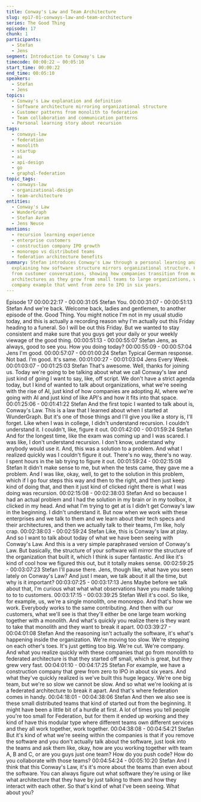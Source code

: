 ```yaml
---
title: Conway's Law and Team Architecture
slug: ep17-01-conways-law-and-team-architecture
series: The Good Thing
episode: 17
chunk: 1
participants:
  - Stefan
  - Jens
segment: Introduction to Conway's Law
timecode: 00:00:22 – 00:05:10
start_time: 00:00:22
end_time: 00:05:10
speakers:
  - Stefan
  - Jens
topics:
  - Conway's Law explanation and definition
  - Software architecture mirroring organizational structure
  - Customer patterns from monolith to federation
  - Team collaboration and communication patterns
  - Personal learning story about recursion
tags:
  - conways-law
  - federation
  - monolith
  - startup
  - ai
  - api-design
  - go
  - graphql-federation
topic_tags:
  - conways-law
  - organizational-design
  - team-architecture
entities:
  - Conway's Law
  - WunderGraph
  - Stefan Avram
  - Jens Neuse
mentions:
  - recursion learning experience
  - enterprise customers
  - construction company IPO growth
  - monorepo vs distributed teams
  - federation architecture benefits
summary: Stefan introduces Conway's Law through a personal learning analogy with recursion,
  explaining how software structure mirrors organizational structure. He shares observations
  from customer conversations, showing how companies transition from monolith to federated
  architectures as they grow from small teams to large organizations, with a construction
  company example that went from zero to IPO in six years.
---
```

Episode 17
00:00:22:17 - 00:00:31:05
Stefan
You.
00:00:31:07 - 00:00:51:13
Stefan
And we're back. Welcome back, ladies and gentlemen, to another episode of the. Good Thing.
You might notice I'm not in my usual studio today, and this is actually a recording reason why I'm
actually out this Friday heading to a funeral. So I will be out this Friday. But we wanted to stay
consistent and make sure that you guys get your daily or your weekly viewage of the good thing.
00:00:51:13 - 00:00:55:07
Stefan
Jens, as always, good to see you. How you doing today?
00:00:55:09 - 00:00:57:04
Jens
I'm good.
00:00:57:07 - 00:01:00:24
Stefan
Typical German response. Not bad. I'm good. It's same.
00:01:00:27 - 00:01:03:04
Jens
Every Week.
00:01:03:07 - 00:01:25:03
Stefan
That's awesome. Well, thanks for joining us. Today we're going to be talking about what we call
Conway's law and just kind of going I want to say, like, off script. We don't have a strict agenda
today, but I kind of wanted to talk about organizations, what we're seeing with the rise of AI, just
kind of how companies are adopting AI, where we're going with AI and just kind of like API's and
how it fits into that space.
00:01:25:06 - 00:01:41:22
Stefan
And the first topic I wanted to talk about is, Conway's Law. This is a law that I learned about
when I started at WunderGraph. But it's one of those things and I'll give you like a story is, I'll
forget. Like when I was in college, I didn't understand recursion. I couldn't understand it. I
couldn't, like, figure it out.
00:01:42:00 - 00:01:59:24
Stefan
And for the longest time, like the exam was coming up and I was scared. I was like, I don't
understand recursion. I don't know, understand why anybody would use it. And, this was a
solution to a problem. And what I realized quickly was I couldn't figure it out. There's no way,
there's no way. I spent hours in the lab trying to figure it out.
00:01:59:24 - 00:02:15:08
Stefan
It didn't make sense to me, but when the tests came, they gave me a problem. And I was like,
okay, well, to get to the solution in this problem, which if I go four steps this way and then to the
right, and then just keep kind of doing that, and then it just kind of clicked right there is what I
was doing was recursion.
00:02:15:08 - 00:02:38:03
Stefan
And so because I had an actual problem and I had the solution in my brain or in my toolbox, it
clicked in my head. And what I'm trying to get at is I didn't get Conway's law in the beginning. I
didn't understand it. But now when we work with these enterprises and we talk to them and we
learn about their tech specs and their architectures, and then we actually talk to their teams, I'm
like, holy crap.
00:02:38:03 - 00:02:59:24
Stefan
Like, this is Conway's law at play. And so I want to talk about today of what we have been
seeing with Conway's Law. And this is a very simple paraphrased version of Conway's Law. But
basically, the structure of your software will mirror the structure of the organization that built it,
which I think is super fantastic. And like it's kind of cool how we figured this out, but it totally
makes sense.
00:02:59:25 - 00:03:07:23
Stefan
I'll pause there. Jens, though like, what have you seen lately on Conway's Law? And just I
mean, we talk about it all the time, but why is it important?
00:03:07:25 - 00:03:17:13
Jens
Maybe before we talk about that, I'm curious what what what observations have you made
talking to to to customers.
00:03:17:15 - 00:03:39:25
Stefan
Well it's cool. So like, for example, us, we're a single monolith, one monorepo. And that's how
we work. Everybody works to the same contributing. And then with our customers, what we'll
see is that they'll either be one large team working together with a monolith. And what's quickly
you realize there is they want to take that monolith and they want to break it apart.
00:03:39:27 - 00:04:01:08
Stefan
And the reasoning isn't actually the software, it's what's happening inside the organization.
We're moving too slow. We're stepping on each other's toes. It's just getting too big. We're cut.
We're company. And what you realize quickly with these companies that go from monolith to
federated architecture is that they started off small, which is great, but they grew very fast.
00:04:01:10 - 00:04:17:25
Stefan
For example, we have a construction company that grew from zero to IPO in about six years.
And what they've quickly realized is we've built this huge legacy. We're one big team, but we're
so slow we cannot be slow. And so what we're looking at is a federated architecture to break it
apart. And that's where federation comes in handy.
00:04:18:01 - 00:04:38:06
Stefan
And then we also see is these small distributed teams that kind of started out from the
beginning. It might have been a little bit of a hurdle at first. A lot of times you tell people you're
too small for Federation, but for them it ended up working and they kind of have this modular
type where different teams own different services and they all work together, work together.
00:04:38:08 - 00:04:54:21
Stefan
But it's kind of what we're seeing within the companies is that if you remove the software and
you don't actually talk about the software, just look into the teams and ask them like, okay, how
are you working together with team A, B and C, or are you guys just one team? How do you
push code? How do you collaborate with those teams?
00:04:54:24 - 00:05:10:20
Stefan
And I think that this Conway's Law, it's it's more about the teams than even about the software.
You can always figure out what software they're using or like what architecture that they have by
just talking to them and how they interact with each other. So that's kind of what I've been
seeing. What about you?